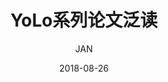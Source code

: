 ---
layout:       post
title:        YoLo系列论文泛读
subtitle:     
date:         2018-08-26
author:       JAN
header-img: img/post-bg-ios9-web.jpg
catalog:      true
tags:
    - detection
---